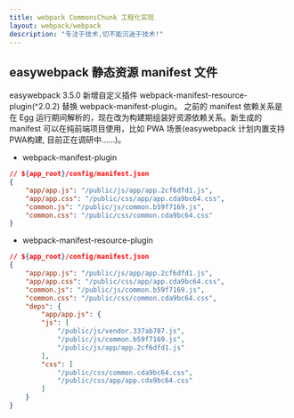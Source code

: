 ```yaml
---
title: webpack CommonsChunk 工程化实现
layout: webpack/webpack
description: "专注于技术,切不能沉迷于技术!"
---
```


## easywebpack 静态资源 manifest 文件

easywebpack 3.5.0 新增自定义插件 webpack-manifest-resource-plugin(^2.0.2) 替换 webpack-manifest-plugin。 之前的 manifest 依赖关系是在 Egg 运行期间解析的，现在改为构建期组装好资源依赖关系。新生成的 manifest 可以在纯前端项目使用，比如 PWA 场景(easywebpack 计划内置支持 PWA构建, 目前正在调研中......)。

- webpack-manifest-plugin

```json
// ${app_root}/config/manifest.json
{
    "app/app.js": "/public/js/app/app.2cf6dfd1.js",
    "app/app.css": "/public/css/app/app.cda9bc64.css",
    "common.js": "/public/js/common.b59f7169.js",
    "common.css": "/public/css/common.cda9bc64.css"
}
```

- webpack-manifest-resource-plugin

```json
// ${app_root}/config/manifest.json
{
    "app/app.js": "/public/js/app/app.2cf6dfd1.js",
    "app/app.css": "/public/css/app/app.cda9bc64.css",
    "common.js": "/public/js/common.b59f7169.js",
    "common.css": "/public/css/common.cda9bc64.css",
    "deps": {
        "app/app.js": {
        "js": [
            "/public/js/vendor.337ab787.js",
            "/public/js/common.b59f7169.js",
            "/public/js/app/app.2cf6dfd1.js"
        ],
        "css": [
            "/public/css/common.cda9bc64.css",
            "/public/css/app/app.cda9bc64.css"
        ]
    }
}
```